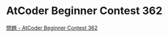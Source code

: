 AtCoder Beginner Contest 362
===

[問題 - AtCoder Beginner Contest 362](https://atcoder.jp/contests/abc362/tasks)
